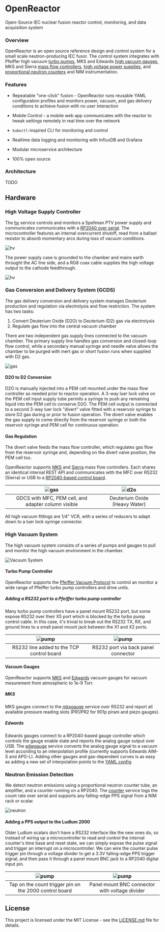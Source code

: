 # OpenReactor

Open-Source IEC nuclear fusion reactor control, monitoring, and data acquisition system

### Overview

OpenReactor is an open source reference design and control system for a small scale neutron-producing IEC fusor. The control system integrates with Pfeiffer high vacuum [turbo pumps](#vacuum-system), MKS and Edwards [high vacuum gauges](#high-vacuum-gauges), MKS and Sierra [mass flow controllers](#gas-delivery), [high voltage power supplies](#high-voltage-supply), and [proportional neutron counters](#neutron-emission-detection) and NIM instrumentation.

### Features

- Repeatable "one-click" fusion - OpenReactor runs reusable YAML configuration profiles and monitors power, vacuum, and gas delivery conditions to achieve fusion with no user interaction

- Mobile Control - a mobile web app communicates with the reactor to tweak settings remotely in real time over the network
- `kubectl`-inspired CLI for monitoring and control
- Realtime data logging and monitoring with InfluxDB and Grafana
- Modular microservice architecture
- 100% open source

### Architecture

TODO

## Hardware


### High Voltage Supply Controller

The [hv](https://github.com/natesales/openreactor/tree/main/cmd/hv) service controls and monitors a Spellman PTV power supply and communicates communicates with a [RP2040 over serial](https://github.com/natesales/openreactor/blob/main/cmd/hv/hv.ino). The microcontroller features an internal overcurrent shutoff, read from a ballast resistor to absorb momentary arcs during loss of vacuum conditions.

![hv](docs/img/diagrams/hv.jpg)

The power supply case is grounded to the chamber and mains earth throught the AC line side, and a RG8 coax cable supplies the high voltage output to the cathode feedthrough.

![hv](docs/img/photos/hv.jpg)



### Gas Conversion and Delivery System (GCDS)

The gas delivery conversion and delivery system manages Deuterium production and regulation via electrolysis and flow restriction. The system has two tasks:

1. Convert Deuterium Oxide (D2O) to Deuterium (D2) gas via electrolysis
2. Regulate gas flow into the central vacuum chamber

There are two independent gas supply lines connected to the vacuum chamber. The primary supply line handles gas conversion and closed-loop flow control, while a secondary manual syringe and needle valve allows the chamber to be purged with inert gas or short fusion runs when supplied with D2 gas.

![gas](docs/img/diagrams/gas-delivery.jpg)

#### D2O to D2 Conversion

D2O is manually injected into a PEM cell mounted under the mass flow controller as needed prior to reactor operation. A 3-way luer lock valve on the PEM cell input supply tube permits a syringe to push any remaining liquid into the PEM cell to conserve D2O. The PEM cell output is connected to a second 3-way luer lock "divert" valve fitted with a reservoir syringe to store D2 gas during or prior to fusion operation. The divert valve enables the gas supply to come directly from the reservoir syringe or both the reservoir syringe and PEM cell for continuous operation.

#### Gas Regulation

The divert valve feeds the mass flow controller, which regulates gas flow from the reservoir syringe and, depending on
the divert valve position, the PEM cell too.

OpenReactor supports [MKS](https://github.com/natesales/openreactor/tree/main/cmd/mksmfc) and [Sierra](https://github.com/natesales/openreactor/tree/main/cmd/sierramfc) mass flow controllers. Each shares an identical internal REST API and communicates with the MFC over RS232 (Sierra) or USB to a [RP2040-based control board](https://github.com/natesales/openreactor/blob/main/cmd/mksmfc/mksmfc.ino).

|           ![gas](docs/img/photos/gas.jpg)           | ![d2o](docs/img/photos/deuterium.jpg) |
|:---------------------------------------------------:|:-------------------------------------:|
| GDCS with MFC, PEM cell, and adapter column visible |     Deuterium Oxide (Heavy Water)     |

All high vacuum fittings are 1/4" VCR, with a series of reducers to adapt down to a luer lock syringe connector.



### High Vacuum System

The high vacuum system consists of a series of pumps and gauges to pull and monitor the high vacuum environment in the chamber.

![Vacuum System](docs/img/diagrams/vacuum.jpg)

#### Turbo Pump Controller

OpenReactor supports the [Pfeiffer Vacuum Protocol](https://mmrc.caltech.edu/Vacuum/Pfeiffer%20Turbo/Pfeiffer%20Interface%20RS@32.pdf) to control an monitor a wide range of Pfeiffer turbo pump controllers and drive units.

##### Adding a RS232 port to a Pfeiffer turbo pump controller

Many turbo pump controllers have a panel mount RS232 port, but some expose RS232 over their X5 port which is blocked by the turbo pump control cable. In this case, it's trivial to break out the RS232 TX, RX, and ground lines to a small panel mount jack between the X1 and X2 ports.

| ![pump](docs/img/photos/turbo-serial.jpg) | ![pump](docs/img/photos/vacuum.jpg) |
| :---------------------------------------: | :---------------------------------: |
| RS232 line added to the TCP control board | RS232 port via back panel connector |


#### Vacuum Gauges

OpenReactor supports [MKS](#MKS-Gauges) and [Edwards](#Edwards-Gauges) vacuum gauges for vacuum mesurement from atmospheric to 1e-9 Torr.

##### MKS

MKS gauges connect to the [mksgauge](https://github.com/natesales/openreactor/tree/main/cmd/mksgauge) service over RS232 and report all available pressure reading slots (PR1/PR2 for 901p pirani and piezo gauges).

##### Edwards

Edwards gauges connect to a RP2040-based gauge controller which controls the gauge enable state and reports the analog gauge output over USB. The [edwgauge](https://github.com/natesales/openreactor/tree/main/cmd/edwgauge) service converts the analog gauge signal to a vacuum level according to an interpolation profile (currently supports Edwards AIM-S and APG-L). Adding other gauges and gas-dependent curves is as easy as adding a new set of interpolation points to the [YAML config](https://github.com/natesales/openreactor/blob/main/cmd/edwgauge/gauge-lut.yml).



### Neutron Emission Detection

We detect neutron emissions using a proportional neutron counter tube, an amplifier, and a counter running on a RP2040. The [counter](https://github.com/natesales/openreactor/tree/main/cmd/counter) service logs the count rate over serial and supports any falling-edge PPS signal from a NIM rack or scalar.

![neutron](docs/img/diagrams/neutron-detection.jpg)

#### Adding a PPS output to the Ludlum 2000

Older Ludlum scalars don't have a RS232 interface like the new ones do, so instead of wiring up a microcontroller to read and control the internal counter's time base and reset state, we can simply expose the pulse signal and trigger an interrupt on a microcontroller. We can wire the counter pulse trigger pin through a voltage divider to get a 3.3V falling-edge PPS trigger signal, and then pass it through a panel mount BNC jack to a RP2040 digital input pin.

|        ![pump](docs/img/photos/ludlum-tap.jpg)         |    ![pump](docs/img/photos/ludlum-bnc.jpg)     |
| :----------------------------------------------------: | :--------------------------------------------: |
| Tap on the count trigger pin on the 2000 control board | Panel mount BNC connector with voltage divider |


## License

This project is licensed under the MIT License - see the [LICENSE.md](LICENSE.md) file for details.
